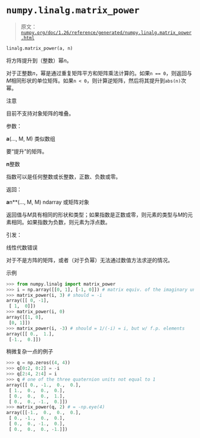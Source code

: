 # `numpy.linalg.matrix_power`

> 原文：[`numpy.org/doc/1.26/reference/generated/numpy.linalg.matrix_power.html`](https://numpy.org/doc/1.26/reference/generated/numpy.linalg.matrix_power.html)

```py
linalg.matrix_power(a, n)
```

将方阵提升到（整数）幂*n*。

对于正整数*n*，幂是通过重复矩阵平方和矩阵乘法计算的。如果`n == 0`，则返回与*M*相同形状的单位矩阵。如果`n < 0`，则计算逆矩阵，然后将其提升到`abs(n)`次幂。

注意

目前不支持对象矩阵的堆叠。

参数：

**a**(…, M, M) 类似数组

要“提升”的矩阵。

**n**整数

指数可以是任何整数或长整数，正数、负数或零。

返回：

**a**n**(…, M, M) ndarray 或矩阵对象

返回值与*M*具有相同的形状和类型；如果指数是正数或零，则元素的类型与*M*的元素相同。如果指数为负数，则元素为浮点数。

引发：

线性代数错误

对于不是方阵的矩阵，或者（对于负幂）无法通过数值方法求逆的情况。

示例

```py
>>> from numpy.linalg import matrix_power
>>> i = np.array([[0, 1], [-1, 0]]) # matrix equiv. of the imaginary unit
>>> matrix_power(i, 3) # should = -i
array([[ 0, -1],
 [ 1,  0]])
>>> matrix_power(i, 0)
array([[1, 0],
 [0, 1]])
>>> matrix_power(i, -3) # should = 1/(-i) = i, but w/ f.p. elements
array([[ 0.,  1.],
 [-1.,  0.]]) 
```

稍微复杂一点的例子

```py
>>> q = np.zeros((4, 4))
>>> q[0:2, 0:2] = -i
>>> q[2:4, 2:4] = i
>>> q # one of the three quaternion units not equal to 1
array([[ 0., -1.,  0.,  0.],
 [ 1.,  0.,  0.,  0.],
 [ 0.,  0.,  0.,  1.],
 [ 0.,  0., -1.,  0.]])
>>> matrix_power(q, 2) # = -np.eye(4)
array([[-1.,  0.,  0.,  0.],
 [ 0., -1.,  0.,  0.],
 [ 0.,  0., -1.,  0.],
 [ 0.,  0.,  0., -1.]]) 
```
